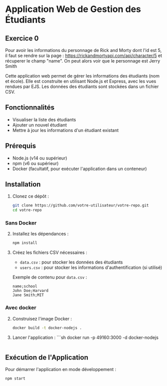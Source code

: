 # Application Web de Gestion des Étudiants

## Exercice 0

Pour avoir les informations du personnage de Rick and Morty dont l'id est 5, il faut se rendre sur la page : https://rickandmortyapi.com/api/character/5
et récuperer le champ "name". On peut alors voir que le personnage est Jerry Smith

Cette application web permet de gérer les informations des étudiants (nom et école). Elle est construite en utilisant Node.js et Express, avec les vues rendues par EJS. Les données des étudiants sont stockées dans un fichier CSV.

## Fonctionnalités

- Visualiser la liste des étudiants
- Ajouter un nouvel étudiant
- Mettre à jour les informations d'un étudiant existant

## Prérequis

- Node.js (v14 ou supérieur)
- npm (v6 ou supérieur)
- Docker (facultatif, pour exécuter l'application dans un conteneur)

## Installation


1. Clonez ce dépôt :

    ```sh
    git clone https://github.com/votre-utilisateur/votre-repo.git
    cd votre-repo
    ```
### Sans Docker

2. Installez les dépendances :

    ```sh
    npm install
    ```

3. Créez les fichiers CSV nécessaires :

    - `data.csv` : pour stocker les données des étudiants
    - `users.csv` : pour stocker les informations d'authentification (si utilisé)

    Exemple de contenu pour `data.csv` :

    ```csv
    name;school
    John Doe;Harvard
    Jane Smith;MIT
    ```
### Avec docker

2. Construisez l'image Docker :

    ```sh
    docker build -t docker-nodejs .
    ```

3. Lancer l'application :
        ```sh
    docker run -p 49160:3000 -d docker-nodejs
    ```

## Exécution de l'Application

Pour démarrer l'application en mode développement :

```sh
npm start
